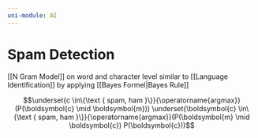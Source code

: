 ```yaml
---
uni-module: AI
---
```

# Spam Detection

[[N Gram Model]] on word and character level similar to [[Language Identification]] by applying [[Bayes Formel|Bayes Rule]]

$$\underset{c \in\{\text { spam, ham }\}}{\operatorname{argmax}}(P(\boldsymbol{c} \mid \boldsymbol{m})) \underset{\boldsymbol{c} \in\{\text { spam, ham }\}}{\operatorname{argmax}}(P(\boldsymbol{m} \mid \boldsymbol{c}) P(\boldsymbol{c}))$$

